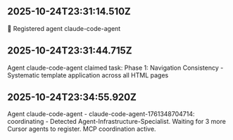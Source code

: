 
## 2025-10-24T23:31:14.510Z
🤝 Registered agent claude-code-agent

## 2025-10-24T23:31:44.715Z
Agent claude-code-agent claimed task: Phase 1: Navigation Consistency - Systematic template application across all HTML pages

## 2025-10-24T23:34:55.920Z
Agent claude-code-agent - claude-code-agent-1761348704714: coordinating - Detected Agent-Infrastructure-Specialist. Waiting for 3 more Cursor agents to register. MCP coordination active.
